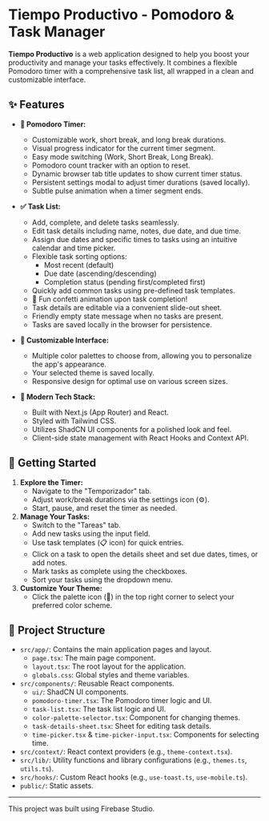 
# Tiempo Productivo - Pomodoro & Task Manager

**Tiempo Productivo** is a web application designed to help you boost your productivity and manage your tasks effectively. It combines a flexible Pomodoro timer with a comprehensive task list, all wrapped in a clean and customizable interface.

## ✨ Features

*   **🍅 Pomodoro Timer:**
    *   Customizable work, short break, and long break durations.
    *   Visual progress indicator for the current timer segment.
    *   Easy mode switching (Work, Short Break, Long Break).
    *   Pomodoro count tracker with an option to reset.
    *   Dynamic browser tab title updates to show current timer status.
    *   Persistent settings modal to adjust timer durations (saved locally).
    *   Subtle pulse animation when a timer segment ends.

*   **✅ Task List:**
    *   Add, complete, and delete tasks seamlessly.
    *   Edit task details including name, notes, due date, and due time.
    *   Assign due dates and specific times to tasks using an intuitive calendar and time picker.
    *   Flexible task sorting options:
        *   Most recent (default)
        *   Due date (ascending/descending)
        *   Completion status (pending first/completed first)
    *   Quickly add common tasks using pre-defined task templates.
    *   🎉 Fun confetti animation upon task completion!
    *   Task details are editable via a convenient slide-out sheet.
    *   Friendly empty state message when no tasks are present.
    *   Tasks are saved locally in the browser for persistence.

*   **🎨 Customizable Interface:**
    *   Multiple color palettes to choose from, allowing you to personalize the app's appearance.
    *   Your selected theme is saved locally.
    *   Responsive design for optimal use on various screen sizes.

*   **🚀 Modern Tech Stack:**
    *   Built with Next.js (App Router) and React.
    *   Styled with Tailwind CSS.
    *   Utilizes ShadCN UI components for a polished look and feel.
    *   Client-side state management with React Hooks and Context API.

## 🚀 Getting Started

1.  **Explore the Timer:**
    *   Navigate to the "Temporizador" tab.
    *   Adjust work/break durations via the settings icon (⚙️).
    *   Start, pause, and reset the timer as needed.
2.  **Manage Your Tasks:**
    *   Switch to the "Tareas" tab.
    *   Add new tasks using the input field.
    *   Use task templates (📋 icon) for quick entries.
    *   Click on a task to open the details sheet and set due dates, times, or add notes.
    *   Mark tasks as complete using the checkboxes.
    *   Sort your tasks using the dropdown menu.
3.  **Customize Your Theme:**
    *   Click the palette icon (🎨) in the top right corner to select your preferred color scheme.

## 📂 Project Structure

*   `src/app/`: Contains the main application pages and layout.
    *   `page.tsx`: The main page component.
    *   `layout.tsx`: The root layout for the application.
    *   `globals.css`: Global styles and theme variables.
*   `src/components/`: Reusable React components.
    *   `ui/`: ShadCN UI components.
    *   `pomodoro-timer.tsx`: The Pomodoro timer logic and UI.
    *   `task-list.tsx`: The task list logic and UI.
    *   `color-palette-selector.tsx`: Component for changing themes.
    *   `task-details-sheet.tsx`: Sheet for editing task details.
    *   `time-picker.tsx` & `time-picker-input.tsx`: Components for selecting time.
*   `src/context/`: React context providers (e.g., `theme-context.tsx`).
*   `src/lib/`: Utility functions and library configurations (e.g., `themes.ts`, `utils.ts`).
*   `src/hooks/`: Custom React hooks (e.g., `use-toast.ts`, `use-mobile.ts`).
*   `public/`: Static assets.

---

This project was built using Firebase Studio.
